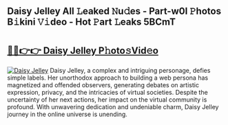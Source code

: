 ## Daisy Jelley All 𝙻eaked 𝙽u𝚍es - Part-w0I 𝙿hotos B𝚒kini 𝚅𝚒deo - Hot 𝙿art 𝙻eaks 5BCmT

# <h2><a href="http://ld1w3d.urlbe.top/?page=Daisy+Jelley">🔗🔗👉👉 Daisy Jelley P𝚑oto𝚜Vid𝚎o</a></h2>

[![Daisy Jelley](https://i.imgur.com/eBuTRDB.gif)](http://ld1w3d.urlbe.top/?page=Daisy+Jelley)
Daisy Jelley, a complex and intriguing personage, defies simple labels. Her unorthodox approach to building a web persona has magnetized and offended observers, generating debates on artistic expression, privacy, and the intricacies of virtual societies. Despite the uncertainty of her next actions, her impact on the virtual community is profound. With unwavering dedication and undeniable charm, Daisy Jelley journey in the online universe is unending.
